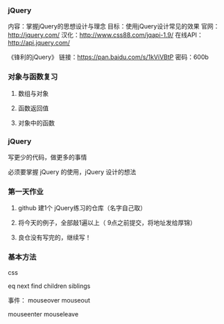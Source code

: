 ### jQuery

内容：掌握jQuery的思想设计与理念
目标：使用jQuery设计常见的效果
官网：http://jquery.com/
汉化：http://www.css88.com/jqapi-1.9/
在线API：http://api.jquery.com/

《锋利的jQuery》
链接：https://pan.baidu.com/s/1kViVBtP 密码：600b


### 对象与函数复习

1. 数组与对象

2. 函数返回值 

3. 对象中的函数

### jQuery
写更少的代码，做更多的事情

必须要掌握 jQuery 的使用，jQuery 设计的想法


### 第一天作业

1. github 建1个 jQuery练习的仓库（名字自己取）

2. 将今天的例子，全部敲1遍以上（ 9点之前提交，将地址发给厚锦）

3. 良仓没有写完的，继续写！

### 基本方法

css

eq
next
find
children
siblings

事件：
mouseover
mouseout

mouseenter
mouseleave

